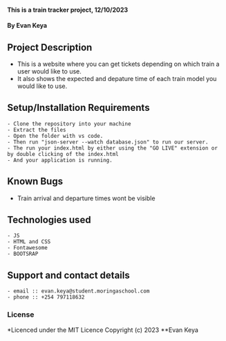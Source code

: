 #### This is a train tracker project, 12/10/2023
#### **By Evan Keya**
## Project Description
   - This is a website where you can get tickets depending on which train a user would like to use.
   - It also shows the expected and depature time of each train model you would like to use.

## Setup/Installation Requirements
    - Clone the repository into your machine 
    - Extract the files
    - Open the folder with vs code.
    - Then run "json-server --watch database.json" to run our server.
    - The run your index.html by either using the "GO LIVE" extension or by double clicking of the index.html
    - And your application is running.
       


## Known Bugs
  - Train arrival and departure times wont be visible
## Technologies used
    - JS
    - HTML and CSS
    - Fontawesome
    - BOOTSRAP

## Support and contact details
    - email :: evan.keya@student.moringaschool.com
    - phone :: +254 797118632

### License
*Licenced under the MIT Licence
Copyright (c) 2023 **Evan Keya